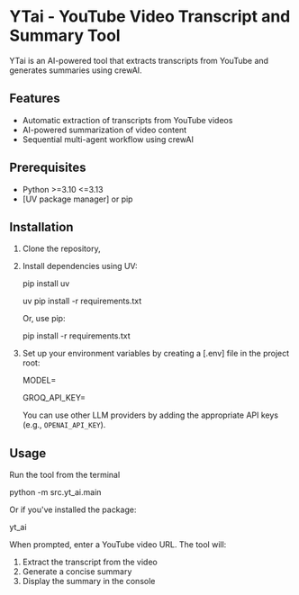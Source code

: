# YTai - YouTube Video Transcript and Summary Tool

YTai is an AI-powered tool that extracts transcripts from YouTube and generates summaries using crewAI. 
## Features

- Automatic extraction of transcripts from YouTube videos
- AI-powered summarization of video content
- Sequential multi-agent workflow using crewAI

## Prerequisites

- Python >=3.10 <=3.13
- [UV package manager] or pip

## Installation

1. Clone the repository, 
    
2. Install dependencies using UV:
    
    pip install uv
    
    uv pip install -r requirements.txt
    
    Or, use pip:
    
    pip install -r requirements.txt
    
3. Set up your environment variables by creating a [.env] file in the project root:
    
    MODEL=<your-chosen-llm-model>
    
    GROQ_API_KEY=<your-groq-api-key>
    
    You can use other LLM providers by adding the appropriate API keys (e.g., `OPENAI_API_KEY`).
    

## Usage

Run the tool from the terminal

python -m src.yt_ai.main

Or if you've installed the package:

yt_ai

When prompted, enter a YouTube video URL. The tool will:

1. Extract the transcript from the video
2. Generate a concise summary
3. Display the summary in the console

